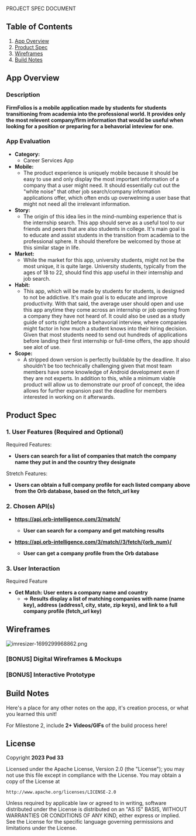 PROJECT SPEC DOCUMENT
## Table of Contents

1. [App Overview](#App-Overview)
1. [Product Spec](#Product-Spec)
1. [Wireframes](#Wireframes)
1. [Build Notes](#Build-Notes)

## App Overview

### Description 

**FirmFolios is a mobile application made by students for students transitioning from academia into the professional world. It provides only the most relevent company/firm information that would be useful when looking for a position or preparing for a behavorial inteview for one.**

### App Evaluation

<!-- Evaluation of your app across the following attributes -->

- **Category:**
    - Career Services App 
- **Mobile:**
    - The product experience is uniquely mobile because it should be easy to use and only display the most important information of a company that a user might need. It should essentially cut out the "white noise" that other job search/company information applications offer, which often ends up overwelming a user base that might not need all the irrelevant information.
- **Story:**
    - The origin of this idea lies in the mind-numbing experience that is the internship search. This app should serve as a useful tool to our friends and peers that are also students in college. It's main goal is to educate and assist students in the transition from academia to the professional sphere. It should therefore be welcomed by those at this similar stage in life. 
- **Market:**
    - While the market for this app, university students, might not be the most unique, it is quite large. University students, typically from the ages of 18 to 22, should find this app useful in their internship and job search. 
- **Habit:**
    - This app, which will be made by students for students, is designed to not be addictive. It's main goal is to educate and improve productivity. With that said, the average user should open and use this app anytime they come across an internship or job opening from a company they have not heard of. It could also be used as a study guide of sorts right before a behavorial interview, where companies might factor in how much a student knows into their hiring decision. Given that most students need to send out hundreds of applications before landing their first internship or full-time offers, the app should see alot of use. 
- **Scope:**
    - A stripped down version is perfectly buildable by the deadline. It also shouldn't be too technically challenging given that most team members have some knowledge of Android development even if they are not experts. In addition to this, while a minimum viable product will allow us to demonstrate our proof of concept, the idea allows for further expansion past the deadline for members interested in working on it afterwards. 

## Product Spec

### 1. User Features (Required and Optional)

Required Features:

- **Users can search for a list of companies that match the company name they put in and the country they designate**

Stretch Features:

- **Users can obtain a full company profile for each listed company above from the Orb database, based on the fetch_url key**

### 2. Chosen API(s)

- **https://api.orb-intelligence.com/3/match/**
  - **User can search for a company and get matching results**
  
- **https://api.orb-intelligence.com/3/match//3/fetch/{orb_num}/**
    - **User can get a company profile from the Orb database**

### 3. User Interaction

Required Feature

- **Get Match: User enters a company name and country**
  - => **Results display a list of matching companies with name (name key), address (address1, city, state, zip keys), and link to a full company profile (fetch_url key)**

## Wireframes

<!-- Add picture of your hand sketched wireframes in this section -->

![imresizer-1699299968862.png](https://hackmd.io/_uploads/r1gcMTL7p.png)

### [BONUS] Digital Wireframes & Mockups

### [BONUS] Interactive Prototype

## Build Notes

Here's a place for any other notes on the app, it's creation 
process, or what you learned this unit!  

For Milestone 2, include **2+ Videos/GIFs** of the build process here!

## License

Copyright **2023** **Pod 33**

Licensed under the Apache License, Version 2.0 (the "License");
you may not use this file except in compliance with the License.
You may obtain a copy of the License at

    http://www.apache.org/licenses/LICENSE-2.0

Unless required by applicable law or agreed to in writing, software
distributed under the License is distributed on an "AS IS" BASIS,
WITHOUT WARRANTIES OR CONDITIONS OF ANY KIND, either express or implied.
See the License for the specific language governing permissions and
limitations under the License.